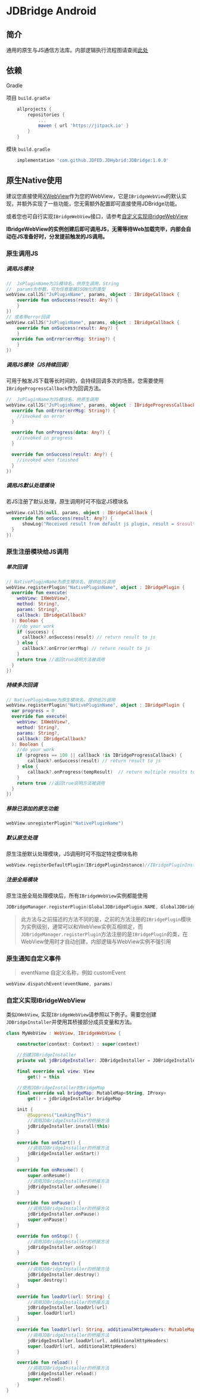 

# JDBridge Android

## 简介

通用的原生与JS通信方法库。内部逻辑执行流程图请查阅[此处](../../doc/progress.md)

## 依赖

Gradle

项目 `build.gradle`

```groovy
	allprojects {
		repositories {
			...
			maven { url 'https://jitpack.io' }
		}
	}
```

模块 `build.gradle`

```groovy
	implementation 'com.github.JDFED.JDHybrid:JDBridge:1.0.0'
```

## 原生Native使用

建议您直接使用[XWebView](../XWebView/README.md)作为您的WebView，它是`IBridgeWebView`的默认实现，并额外实现了一些功能，您无需额外配置即可直接使用JDBridge功能。

或者您也可自行实现`IBridgeWebView`接口，请参考[自定义实现IBridgeWebView](#自定义实现IBridgeWebView)

**IBridgeWebView的实例创建后即可调用JS，无需等待Web加载完毕，内部会自动在JS准备好时，分发提前触发的JS调用。**

### 原生调用JS

##### 调用JS模块

```kotlin
//  JsPluginName为JS模块名，供原生调用，String
//  params为参数，可为任意能被JSON化的类型
webView.callJS("JsPluginName", params, object : IBridgeCallback {
	override fun onSuccess(result: Any?) {
	}
})
// 或者带error回调
webView.callJS("JsPluginName", params, object : IBridgeCallback {
	override fun onSuccess(result: Any?) {
	}
  override fun onError(errMsg: String?) {
	}
})
```

##### 调用JS模块（JS持续回调）

可用于触发JS下载等长时间的，会持续回调多次的场景。您需要使用`IBridgeProgressCallback`作为回调方法。

```kotlin
//  JsPluginName为JS模块名，供原生调用
webView.callJS("JsPluginName", params, object : IBridgeProgressCallback {
  override fun onError(errMsg: String?) {
  	//invoked on error
  }

  override fun onProgress(data: Any?) {
  	//invoked in progress
  }

  override fun onSuccess(result: Any?) {
  	//invoked when finished
  }
})
```

##### 调用JS默认处理模块

若JS注册了默认处理，原生调用时可不指定JS模块名

```kotlin
webView.callJS(null, params, object : IBridgeCallback {
  override fun onSuccess(result: Any?) {
	  showLog("Received result from default js plugin, result = $result")
  }
})
```



### 原生注册模块给JS调用

##### 单次回调

```kotlin
// NativePluginName为原生模块名，提供给JS调用
webView.registerPlugin("NativePluginName", object : IBridgePlugin {
  override fun execute(
    webView: IXWebView?,
    method: String?,
    params: String?,
    callback: IBridgeCallback?
  ): Boolean {
    //do your work
    if (success) {
      callback?.onSuccess(result) // return result to js
    } else {
      callback?.onError(errMsg) // return result to js
    }
    return true //返回true说明方法被调用
  }
})
```

##### 持续多次回调

```kotlin
// NativePluginName为原生模块名，提供给JS调用
webView.registerPlugin("NativePluginName", object : IBridgePlugin {
  var progress = 0
  override fun execute(
    webView: IXWebView?,
    method: String?,
    params: String?,
    callback: IBridgeCallback?
  ): Boolean {
    //do your work
    if (progress == 100 || callback !is IBridgeProgressCallback) {
    	callback?.onSuccess(result) // return result to js
    } else {
    	callback?.onProgress(tempResult)  // return multiple results to js
    }
    return true //返回true说明方法被调用
  }
})
```

##### 移除已添加的原生功能

```kotlin
webView.unregisterPlugin("NativePluginName")
```

##### 默认原生处理

原生注册默认处理模块，JS调用时可不指定特定模块名称

```kotlin
webView.registerDefaultPlugin(IBridgePluginInstance)//IBridgePluginInstance是IBridgePlugin的实例
```

##### 注册全局模块

原生注册全局处理模块后，所有`IBridgeWebView`实例都能使用

```kotlin
JDBridgeManager.registerPlugin(GlobalJDBridgePlugin.NAME, GlobalJDBridgePlugin::class.java)//使用的是class来注册
```

> 此方法与之前描述的方法不同的是，之前的方法注册的`IBridgePlugin`模块为实例级别，通常可以和WebView实例互相绑定，而`JDBridgeManager.registerPlugin`方法注册的是`IBridgePlugin`的类，在WebView使用时才自动创建，内部逻辑与WebView实例不强引用



### 原生通知自定义事件

> eventName 自定义名称，例如 customEvent

```kotlin
webView.dispatchEvent(eventName, params)
```



### 自定义实现IBridgeWebView

类似`XWebView`, 实现`IBridgeWebView`请参照以下例子。需要您创建`JDBridgeInstaller`并使用其桥接部分成员变量和方法。

```kotlin
class MyWebView : WebView, IBridgeWebView {

    constructor(context: Context) : super(context)

    //创建JDBridgeInstaller
    private val jdBridgeInstaller: JDBridgeInstaller = JDBridgeInstaller()

    final override val view: View
        get() = this

    //使用JDBridgeInstaller的bridgeMap
    final override val bridgeMap: MutableMap<String, IProxy>
        get() = jdbridgeInstaller.bridgeMap

    init {
        @Suppress("LeakingThis")
        //调用JDBridgeInstaller的桥接方法
        jdBridgeInstaller.install(this)
    }

    override fun onStart() {
        //调用JDBridgeInstaller的桥接方法
        jdBridgeInstaller.onStart()
    }

    override fun onResume() {
        super.onResume()
        //调用JDBridgeInstaller的桥接方法
        jdBridgeInstaller.onResume()
    }

    override fun onPause() {
        //调用JDBridgeInstaller的桥接方法
        jdBridgeInstaller.onPause()
        super.onPause()
    }

    override fun onStop() {
        //调用JDBridgeInstaller的桥接方法
        jdBridgeInstaller.onStop()
    }

    override fun destroy() {
        //调用JDBridgeInstaller的桥接方法
        jdBridgeInstaller.destroy()
        super.destroy()
    }

    override fun loadUrl(url: String) {
        //调用JDBridgeInstaller的桥接方法
        jdBridgeInstaller.loadUrl(url)
        super.loadUrl(url)
    }

    override fun loadUrl(url: String, additionalHttpHeaders: MutableMap<String, String>) {
        //调用JDBridgeInstaller的桥接方法
        jdBridgeInstaller.loadUrl(url, additionalHttpHeaders)
        super.loadUrl(url, additionalHttpHeaders)
    }

    override fun reload() {
        //调用JDBridgeInstaller的桥接方法
        jdBridgeInstaller.reload()
        super.reload()
    }
}
```